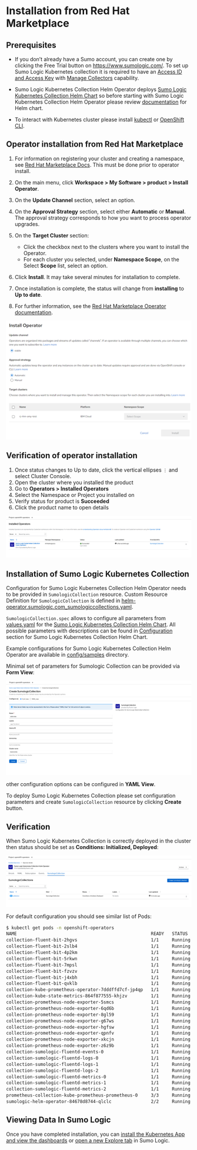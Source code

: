 # Installation from Red Hat Marketplace

## Prerequisites

- If you don’t already have a Sumo account, you can create one by clicking the Free Trial button on https://www.sumologic.com/.
  To set up Sumo Logic Kubernetes collection it is required to have an [Access ID and Access Key][access_keys]
  with [Manage Collectors][role_capabilities] capability.

- Sumo Logic Kubernetes Collection Helm Operator deploys [Sumo Logic Kubernetes Collection Helm Chart][helm-chart-repo] so before starting with Sumo Logic Kubernetes Collection Helm Operator please review [documentation][helm-docs] for Helm chart.

- To interact with Kubernetes cluster please install [kubectl][kubectl_install] or [OpenShift CLI][oc_install].

[access_keys]: https://help.sumologic.com/Manage/Security/Access-Keys
[role_capabilities]: https://help.sumologic.com/Manage/Users-and-Roles/Manage-Roles/05-Role-Capabilities#data-management
[helm-chart-repo]: https://github.com/SumoLogic/sumologic-kubernetes-collection
[helm-docs]: https://github.com/SumoLogic/sumologic-kubernetes-collection/tree/release-v2.1/deploy/docs
[kubectl_install]: https://kubernetes.io/docs/tasks/tools/install-kubectl-linux/
[oc_install]: https://docs.openshift.com/container-platform/4.7/cli_reference/openshift_cli/getting-started-cli.html

## Operator installation from Red Hat Marketplace

1. For information on registering your cluster and creating a namespace, see [Red Hat
Marketplace Docs][red-hat-marketplace-docs]. This must be done prior to operator install.
1. On the main menu, click **Workspace > My Software > product > Install Operator**.
1. On the **Update Channel** section, select an option.
1. On the **Approval Strategy** section, select either **Automatic** or **Manual**. The approval strategy corresponds
   to how you want to process operator upgrades.
1. On the **Target Cluster** section:

   - Click the checkbox next to the clusters where you want to install the Operator.
   - For each cluster you selected, under **Namespace Scope**, on the Select **Scope** list, select an option.

1. Click **Install**. It may take several minutes for installation to complete.
1. Once installation is complete, the status will change from **installing** to **Up to date**.
1. For further information, see the [Red Hat Marketplace Operator documentation][red-hat-marketplace-operator-docs].

[red-hat-marketplace-docs]: https://marketplace.redhat.com/en-us/documentation/clusters
[red-hat-marketplace-operator-docs]: https://marketplace.redhat.com/en-us/documentation/operators

![redhat_marketplace_installation](../images/redhat_marketplace_installation.png)

## Verification of operator installation

1. Once status changes to Up to date, click the vertical ellipses `⋮` and select Cluster Console.
1. Open the cluster where you installed the product
1. Go to **Operators > Installed Operators**
1. Select the Namespace or Project you installed on
1. Verify status for product is **Succeeded**
1. Click the product name to open details

![installed_operators](../images/installed_operators.png)

## Installation of Sumo Logic Kubernetes Collection

Configuration for Sumo Logic Kubernetes Collection Helm Operator needs to be provided in `SumologicCollection` resource.
Custom Resource Definition for `SumologicCollection` is defined in
[helm-operator.sumologic.com_sumologiccollections.yaml][crd].

`SumologicCollection.spec` allows to configure all parameters from [values.yaml][values.yaml] for the
[Sumo Logic Kubernetes Collection Helm Chart][helm-chart-repo].
All possible parameters with descriptions can be found in [Configuration][helm-chart-configuration]
section for Sumo Logic Kubernetes Collection Helm Chart.

Example configurations for Sumo Logic Kubernetes Collection Helm Operator are available in [config/samples](../config/samples) directory.

[helm-chart-repo]: https://github.com/SumoLogic/sumologic-kubernetes-collection
[helm-chart-configuration]: https://github.com/SumoLogic/sumologic-kubernetes-collection/blob/release-v2.1/deploy/helm/sumologic/README.md#configuration
[crd]: ../config/crd/bases/helm-operator.sumologic.com_sumologiccollections.yaml
[values.yaml]: https://github.com/SumoLogic/sumologic-kubernetes-collection/blob/release-v2.1/deploy/helm/sumologic/values.yaml

Minimal set of parameters for Sumologic Collection can be provided via **Form View**:

![create_sumologic_collection](../images/create_sumologic_collection.png)

other configuration options can be configured in **YAML View**.

To deploy Sumo Logic Kubernetes Collection please set configuration parameters and
create `SumologicCollection` resource by clicking **Create** button.

## Verification

When Sumo Logic Kubernetes Collection is correctly deployed in the cluster then status should be set as **Conditions: Initialized, Deployed**:

![sumologic_collection_deployed](../images/sumologic_collection_deployed.png)

For default configuration you should see similar list of Pods:

```bash
$ kubectl get pods -n openshift-operators
NAME                                                   READY   STATUS    RESTARTS   AGE
collection-fluent-bit-2hgvs                            1/1     Running   0          3m42s
collection-fluent-bit-2slb4                            1/1     Running   0          3m42s
collection-fluent-bit-4p2km                            1/1     Running   0          3m42s
collection-fluent-bit-5rkwn                            1/1     Running   0          3m42s
collection-fluent-bit-7mpsl                            1/1     Running   0          3m41s
collection-fluent-bit-fzvzv                            1/1     Running   0          3m42s
collection-fluent-bit-j4xbh                            1/1     Running   0          3m41s
collection-fluent-bit-qvklb                            1/1     Running   0          3m42s
collection-kube-prometheus-operator-7dddffd7cf-jp4qp   1/1     Running   0          3m42s
collection-kube-state-metrics-864f877555-khjzv         1/1     Running   0          3m42s
collection-prometheus-node-exporter-5smcs              1/1     Running   0          3m42s
collection-prometheus-node-exporter-6qd6b              1/1     Running   0          3m41s
collection-prometheus-node-exporter-8gl59              1/1     Running   0          3m41s
collection-prometheus-node-exporter-g67ws              1/1     Running   0          3m41s
collection-prometheus-node-exporter-hgfsw              1/1     Running   0          3m41s
collection-prometheus-node-exporter-qpnfv              1/1     Running   0          3m42s
collection-prometheus-node-exporter-xkcjn              1/1     Running   0          3m42s
collection-prometheus-node-exporter-z6z9b              1/1     Running   0          3m41s
collection-sumologic-fluentd-events-0                  1/1     Running   0          3m41s
collection-sumologic-fluentd-logs-0                    1/1     Running   0          3m41s
collection-sumologic-fluentd-logs-1                    1/1     Running   0          3m41s
collection-sumologic-fluentd-logs-2                    1/1     Running   0          3m41s
collection-sumologic-fluentd-metrics-0                 1/1     Running   0          3m41s
collection-sumologic-fluentd-metrics-1                 1/1     Running   0          3m41s
collection-sumologic-fluentd-metrics-2                 1/1     Running   0          3m41s
prometheus-collection-kube-prometheus-prometheus-0     3/3     Running   1          3m22s
sumologic-helm-operator-84678d8744-qlclc               2/2     Running   0          64m
```

## Viewing Data In Sumo Logic

Once you have completed installation, you can [install the Kubernetes App and view the dashboards][install_apps]
or [open a new Explore tab][k8s_tab] in Sumo Logic.

[install_apps]: https://help.sumologic.com/07Sumo-Logic-Apps/10Containers_and_Orchestration/Kubernetes/Install_the_Kubernetes_App%2C_Alerts%2C_and_view_the_Dashboards
[k8s_tab]: https://help.sumologic.com/Observability_Solution/Kubernetes_Solution/Navigate_your_Kubernetes_environment
